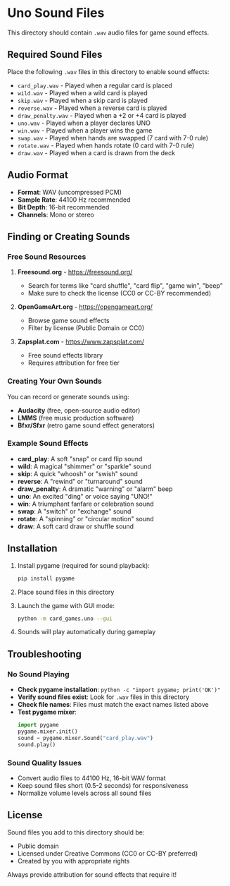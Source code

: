 # Uno Sound Files

This directory should contain `.wav` audio files for game sound effects.

## Required Sound Files

Place the following `.wav` files in this directory to enable sound effects:

- `card_play.wav` - Played when a regular card is placed
- `wild.wav` - Played when a wild card is played
- `skip.wav` - Played when a skip card is played
- `reverse.wav` - Played when a reverse card is played
- `draw_penalty.wav` - Played when a +2 or +4 card is played
- `uno.wav` - Played when a player declares UNO
- `win.wav` - Played when a player wins the game
- `swap.wav` - Played when hands are swapped (7 card with 7-0 rule)
- `rotate.wav` - Played when hands rotate (0 card with 7-0 rule)
- `draw.wav` - Played when a card is drawn from the deck

## Audio Format

- **Format**: WAV (uncompressed PCM)
- **Sample Rate**: 44100 Hz recommended
- **Bit Depth**: 16-bit recommended
- **Channels**: Mono or stereo

## Finding or Creating Sounds

### Free Sound Resources

1. **Freesound.org** - https://freesound.org/

   - Search for terms like "card shuffle", "card flip", "game win", "beep"
   - Make sure to check the license (CC0 or CC-BY recommended)

1. **OpenGameArt.org** - https://opengameart.org/

   - Browse game sound effects
   - Filter by license (Public Domain or CC0)

1. **Zapsplat.com** - https://www.zapsplat.com/

   - Free sound effects library
   - Requires attribution for free tier

### Creating Your Own Sounds

You can record or generate sounds using:

- **Audacity** (free, open-source audio editor)
- **LMMS** (free music production software)
- **Bfxr/Sfxr** (retro game sound effect generators)

### Example Sound Effects

- **card_play**: A soft "snap" or card flip sound
- **wild**: A magical "shimmer" or "sparkle" sound
- **skip**: A quick "whoosh" or "swish" sound
- **reverse**: A "rewind" or "turnaround" sound
- **draw_penalty**: A dramatic "warning" or "alarm" beep
- **uno**: An excited "ding" or voice saying "UNO!"
- **win**: A triumphant fanfare or celebration sound
- **swap**: A "switch" or "exchange" sound
- **rotate**: A "spinning" or "circular motion" sound
- **draw**: A soft card draw or shuffle sound

## Installation

1. Install pygame (required for sound playback):

   ```bash
   pip install pygame
   ```

1. Place sound files in this directory

1. Launch the game with GUI mode:

   ```bash
   python -m card_games.uno --gui
   ```

1. Sounds will play automatically during gameplay

## Troubleshooting

### No Sound Playing

- **Check pygame installation**: `python -c "import pygame; print('OK')"`
- **Verify sound files exist**: Look for `.wav` files in this directory
- **Check file names**: Files must match the exact names listed above
- **Test pygame mixer**:
  ```python
  import pygame
  pygame.mixer.init()
  sound = pygame.mixer.Sound("card_play.wav")
  sound.play()
  ```

### Sound Quality Issues

- Convert audio files to 44100 Hz, 16-bit WAV format
- Keep sound files short (0.5-2 seconds) for responsiveness
- Normalize volume levels across all sound files

## License

Sound files you add to this directory should be:

- Public domain
- Licensed under Creative Commons (CC0 or CC-BY preferred)
- Created by you with appropriate rights

Always provide attribution for sound effects that require it!
